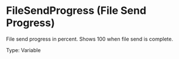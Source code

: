 # FileSendProgress (File Send Progress)

File send progress in percent. Shows 100 when file send is complete.

Type: Variable
